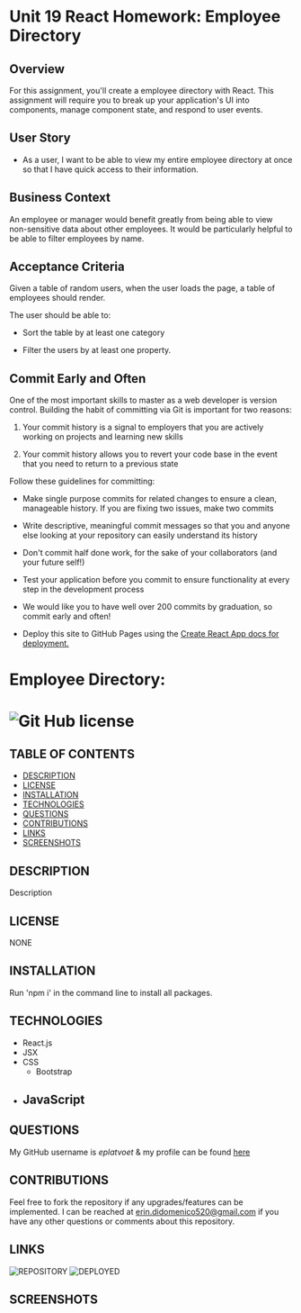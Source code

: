 # Unit 19 React Homework: Employee Directory

## Overview

For this assignment, you'll create a employee directory with React. This assignment will require you to break up your application's UI into components, manage component state, and respond to user events.

## User Story

* As a user, I want to be able to view my entire employee directory at once so that I have quick access to their information.

## Business Context

An employee or manager would benefit greatly from being able to view non-sensitive data about other employees. It would be particularly helpful to be able to filter employees by name.

## Acceptance Criteria

Given a table of random users, when the user loads the page, a table of employees should render. 

The user should be able to:

  * Sort the table by at least one category

  * Filter the users by at least one property.

## Commit Early and Often

One of the most important skills to master as a web developer is version control. Building the habit of committing via Git is important for two reasons:

1. Your commit history is a signal to employers that you are actively working on projects and learning new skills

2. Your commit history allows you to revert your code base in the event that you need to return to a previous state

Follow these guidelines for committing:

* Make single purpose commits for related changes to ensure a clean, manageable history. If you are fixing two issues, make two commits

* Write descriptive, meaningful commit messages so that you and anyone else looking at your repository can easily understand its history

* Don't commit half done work, for the sake of your collaborators (and your future self!)

* Test your application before you commit to ensure functionality at every step in the development process

* We would like you to have well over 200 commits by graduation, so commit early and often!

* Deploy this site to GitHub Pages using the [Create React App docs for deployment.](https://create-react-app.dev/docs/deployment/#github-pages)



# Employee Directory: 
# ![Git Hub license](https://img.shields.io/badge/License-Unlicensed-blue.svg)

## TABLE OF CONTENTS
- [DESCRIPTION](#DESCRIPTION)  
- [LICENSE](#LICENSE)  
- [INSTALLATION](#INSTALLATION)  
- [TECHNOLOGIES](#TECHNOLOGIES)  
- [QUESTIONS](#QUESTIONS)  
- [CONTRIBUTIONS](#CONTRIBUTIONS)
- [LINKS](#LINKS)  
- [SCREENSHOTS](#SCREENSHOTS)  

## DESCRIPTION
Description 

## LICENSE
NONE

## INSTALLATION
Run 'npm i' in the command line to install all packages.

## TECHNOLOGIES
- React.js  
- JSX  
- CSS
  - Bootstrap  
- JavaScript
  - 

## QUESTIONS 
My GitHub username is *eplatvoet* & my profile can be found [here](https://github.com/eplatvoet) 

## CONTRIBUTIONS
Feel free to fork the repository if any upgrades/features can be implemented. I can be reached at erin.didomenico520@gmail.com if you have any other questions or comments about this repository.

## LINKS
![REPOSITORY]()
![DEPLOYED]()


## SCREENSHOTS



